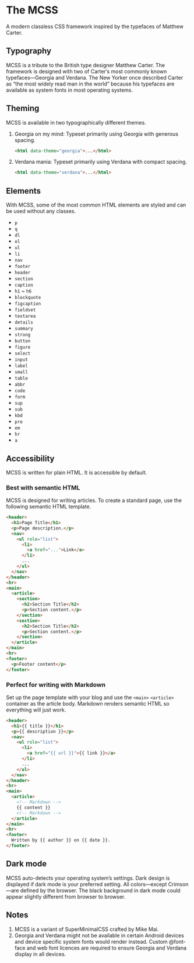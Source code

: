 # The MCSS
A modern classless CSS framework inspired by the typefaces of Matthew Carter.

## Typography
MCSS is a tribute to the British type designer Matthew Carter. The framework is designed with two of Carter’s most commonly known typefaces—Georgia and Verdana. The New Yorker once described Carter as “the most widely read man in the world” because his typefaces are available as system fonts in most operating systems.

## Theming
MCSS is available in two typographically different themes.

1. Georgia on my mind: Typeset primarily using Georgia with generous spacing.

   ```html
   <html data-theme="georgia">...</html>
   ```

2. Verdana mania: Typeset primarily using Verdana with compact spacing.

   ```html
   <html data-theme="verdana">...</html>
   ```

## Elements
With MCSS, some of the most common HTML elements are styled and can be used without any classes.

* `p`
* `q`
* `dl`
* `ol`
* `ul`
* `li`
* `nav`
* `footer`
* `header`
* `section`
* `caption`
* `h1` ~ `h6`
* `blockquote`
* `figcaption`
* `fieldset`
* `textarea`
* `details`
* `summary`
* `strong`
* `button`
* `figure`
* `select`
* `input`
* `label`
* `small`
* `table`
* `abbr`
* `code`
* `form`
* `sup`
* `sub`
* `kbd`
* `pre`
* `em`
* `hr`
* `a`

## Accessibility
MCSS is written for plain HTML. It is accessible by default.

### Best with semantic HTML
MCSS is designed for writing articles. To create a standard page, use the following semantic HTML template.

```html
<header>
  <h1>Page Title</h1>
  <p>Page description.</p>
  <nav>
    <ul role="list">
      <li>
        <a href="...">Link</a>
      </li>
      ...
    </ul>
  </nav>
</header>
<hr>
<main>
  <article>
    <section>
      <h2>Section Title</h2>
      <p>Section content.</p>
    </section>
    <section>
      <h2>Section Title</h2>
      <p>Section content.</p>
    </section>
  </article>
</main>
<hr>
<footer>
  <p>Footer content</p>
</footer>
```

### Perfect for writing with Markdown
Set up the page template with your blog and use the `<main>` `<article>` container as the article body. Markdown renders semantic HTML so everything will just work.

```html
<header>
  <h1>{{ title }}</h1>
  <p>{{ description }}</p>
  <nav>
    <ul role="list">
      <li>
        <a href="{{ url }}">{{ link }}</a>
      </li>
      ...
    </ul>
  </nav>
</header>
<hr>
<main>
  <article>
    <!-- Markdown -->
    {{ content }}
    <!-- Markdown -->
  </article>
</main>
<hr>
<footer>
  Written by {{ author }} on {{ date }}.
</footer>
```

## Dark mode
MCSS auto-detects your operating system’s settings. Dark design is displayed if dark mode is your preferred setting. All colors—except Crimson—are defined by the browser. The black background in dark mode could appear slightly different from browser to browser.

## Notes
1. MCSS is a variant of Super­Minimal­CSS crafted by Mike Mai.
2. Georgia and Verdana might not be available in certain Android devices and device specific system fonts would render instead. Custom @font-face and web font licences are required to ensure Georgia and Verdana display in all devices.





